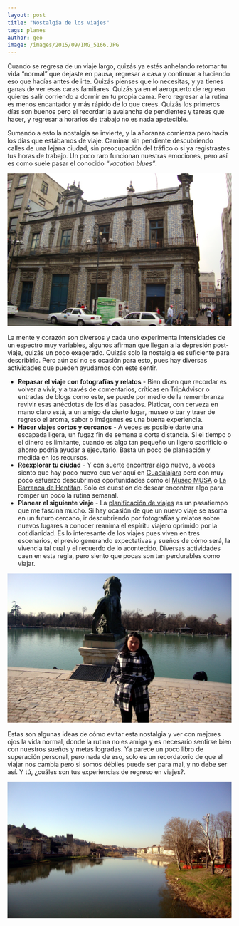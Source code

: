 ```yaml
---
layout: post
title: "Nostalgia de los viajes"
tags: planes
author: geo
image: /images/2015/09/IMG_5166.JPG
---
```


Cuando se regresa de un viaje largo, quizás ya estés anhelando retomar tu vida “normal” que dejaste en pausa, regresar a casa y continuar a haciendo eso que hacías antes de irte. Quizás pienses que lo necesitas, y  ya tienes ganas de ver esas caras familiares. Quizás ya en el aeropuerto de regreso quieres salir corriendo a dormir en tu propia cama. Pero regresar a la rutina es menos encantador y más rápido de lo que crees. Quizás los primeros días son buenos pero el recordar la avalancha de pendientes y tareas que hacer, y regresar a horarios de trabajo no es nada apetecible.

Sumando a esto la nostalgia se invierte, y la añoranza comienza pero hacia los días que estábamos de viaje. Caminar sin pendiente descubriendo calles de una lejana ciudad, sin preocupación del tráfico o si ya registrastes tus horas de trabajo. Un poco raro funcionan nuestras emociones, pero así es como suele pasar el conocido *“vacation blues”*.

![Recordando las calles](/images/2015/09/DSC01627.JPG)

La mente y corazón son diversos y cada uno experimenta intensidades de un espectro muy variables, algunos afirman que llegan a la depresión post-viaje, quizás un poco exagerado. Quizás solo la nostalgia es suficiente para describirlo. Pero aún así no es ocasión para esto, pues hay diversas actividades que pueden ayudarnos con este sentir.

* **Repasar el viaje con fotografías y relatos** - Bien dicen que recordar es volver a vivir, y a través de comentarios, críticas en TripAdvisor o entradas de blogs como este, se puede por medio de la remembranza revivir esas anécdotas de los días pasados. Platicar, con cerveza en mano claro está, a un amigo de cierto lugar, museo o bar y traer de regreso el aroma, sabor o imágenes es una buena experiencia.
* **Hacer viajes cortos y cercanos** - A veces es posible darte una escapada ligera, un fugaz fin de semana a corta distancia. Si el tiempo o el dinero es limitante, cuando es algo tan pequeño un ligero sacrificio o ahorro podría ayudar a ejecutarlo. Basta un poco de planeación y medida en los recursos.
* **Reexplorar tu ciudad** - Y con suerte encontrar algo nuevo, a veces siento que hay poco nuevo que ver aquí en [Guadalajara](/tag/guadalajara) pero con muy poco esfuerzo descubrimos oportunidades como el [Museo MUSA](/museo-de-arte-musa/) o [La Barranca de Hentitán](/la-barranca-de-huentitan/). Solo es cuestión de desear encontrar algo para romper un poco la rutina semanal.
* **Planear el siguiente viaje** - La [planificación de viajes](/planeacion-de-viaje-101/) es un pasatiempo que me fascina mucho. Si hay ocasión de que un nuevo viaje se asoma en un futuro cercano, ir descubriendo por fotografías y relatos sobre nuevos lugares a conocer reanima el espíritu viajero oprimido por la cotidianidad. Es lo interesante de los viajes pues viven en tres escenarios, el previo generando expectativas y sueños de cómo será, la vivencia tal cual y el recuerdo de lo acontecido. Diversas actividades caen en esta regla, pero siento que pocas son tan perdurables como viajar.

![Aquellos momentos en calma](/images/2015/09/DSC08249.JPG)

Estas son algunas ideas de cómo evitar esta nostalgia y ver con mejores ojos la vida normal, donde la rutina no es amiga y es necesario sentirse bien con nuestros sueños y metas logradas. Ya parece un poco libro de superación personal, pero nada de eso, solo es un recordatorio de que el viajar nos cambia pero si somos débiles puede ser para mal, y no debe ser así. Y tú, ¿cuáles son tus experiencias de regreso en viajes?.

![Por suerte tenemos fotografías](/images/2015/09/DSC06280.JPG)
